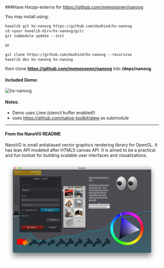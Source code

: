 
###Haxe Hxcpp-externs for https://github.com/memononen/nanovg


You may install using:
```
haxelib git hx-nanovg https://github.com/dazKind/hx-nanovg
cd <your haxelib-dir>/hx-nanovg/git/
git submodule update --init
```
or
```
git clone https://github.com/dazKind/hx-nanovg --recursive
haxelib dev hx-nanovg hx-nanovg
```
then clone **https://github.com/memononen/nanovg** into **/deps/nanovg**.

#### Included Demo:
![hx-nanovg](http://developium.net/pics/nanovg2.png)

#### Notes:
* Demo uses Lime (stencil buffer enabled!)
* uses https://github.com/native-toolkit/glew as submodule


---
#### From the NanoVG README

NanoVG is small antialiased vector graphics rendering library for OpenGL. It has lean API modeled after HTML5 canvas API. It is aimed to be a practical and fun toolset for building scalable user interfaces and visualizations.

![nanvg](https://github.com/memononen/nanovg/raw/master/example/screenshot-01.png?raw=true)

